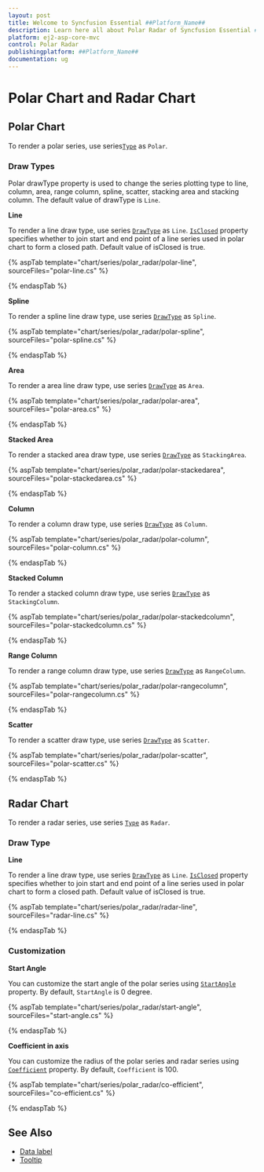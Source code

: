 ```yaml
---
layout: post
title: Welcome to Syncfusion Essential ##Platform_Name##
description: Learn here all about Polar Radar of Syncfusion Essential ##Platform_Name## widgets based on HTML5 and jQuery.
platform: ej2-asp-core-mvc
control: Polar Radar
publishingplatform: ##Platform_Name##
documentation: ug
---
```



<!-- markdownlint-disable MD036 -->

# Polar Chart and Radar Chart

## Polar Chart

To render a polar series, use series[`Type`](https://help.syncfusion.com/cr/aspnetcore-js2/Syncfusion.EJ2.Charts.ChartSeries.html#Syncfusion_EJ2_Charts_ChartSeries_Type) as `Polar`.

### Draw Types

Polar drawType property is used to change the series plotting type to line, column, area, range column, spline,
scatter, stacking area and stacking column. The default value of drawType is `Line`.

**Line**

To render a line draw type, use series [`DrawType`](https://help.syncfusion.com/cr/aspnetcore-js2/Syncfusion.EJ2.Charts.ChartSeries.html#Syncfusion_EJ2_Charts_ChartSeries_DrawType) as `Line`.
[`IsClosed`](https://help.syncfusion.com/cr/aspnetcore-js2/Syncfusion.EJ2.Charts.ChartSeries.html#Syncfusion_EJ2_Charts_ChartSeries_IsClosed) property specifies whether to join start and end point of
 a line series used in polar chart to form a closed path. Default value of isClosed is true.

{% aspTab template="chart/series/polar_radar/polar-line", sourceFiles="polar-line.cs" %}

{% endaspTab %}

**Spline**

To render a spline line draw type, use series [`DrawType`](https://help.syncfusion.com/cr/aspnetcore-js2/Syncfusion.EJ2.Charts.ChartSeries.html#Syncfusion_EJ2_Charts_ChartSeries_DrawType) as `Spline`.

{% aspTab template="chart/series/polar_radar/polar-spline", sourceFiles="polar-spline.cs" %}

{% endaspTab %}

**Area**

To render a area line draw type, use series [`DrawType`](https://help.syncfusion.com/cr/aspnetcore-js2/Syncfusion.EJ2.Charts.ChartSeries.html#Syncfusion_EJ2_Charts_ChartSeries_DrawType) as `Area`.

{% aspTab template="chart/series/polar_radar/polar-area", sourceFiles="polar-area.cs" %}

{% endaspTab %}

**Stacked Area**

To render a stacked area draw type, use series [`DrawType`](https://help.syncfusion.com/cr/aspnetcore-js2/Syncfusion.EJ2.Charts.ChartSeries.html#Syncfusion_EJ2_Charts_ChartSeries_DrawType) as `StackingArea`.

{% aspTab template="chart/series/polar_radar/polar-stackedarea", sourceFiles="polar-stackedarea.cs" %}

{% endaspTab %}

**Column**

To render a column draw type, use series [`DrawType`](https://help.syncfusion.com/cr/aspnetcore-js2/Syncfusion.EJ2.Charts.ChartSeries.html#Syncfusion_EJ2_Charts_ChartSeries_DrawType) as `Column`.

{% aspTab template="chart/series/polar_radar/polar-column", sourceFiles="polar-column.cs" %}

{% endaspTab %}

**Stacked Column**

To render a stacked column draw type, use series [`DrawType`](https://help.syncfusion.com/cr/aspnetcore-js2/Syncfusion.EJ2.Charts.ChartSeries.html#Syncfusion_EJ2_Charts_ChartSeries_DrawType) as `StackingColumn`.

{% aspTab template="chart/series/polar_radar/polar-stackedcolumn", sourceFiles="polar-stackedcolumn.cs" %}

{% endaspTab %}

**Range Column**

To render a range column draw type, use series [`DrawType`](https://help.syncfusion.com/cr/aspnetcore-js2/Syncfusion.EJ2.Charts.ChartSeries.html#Syncfusion_EJ2_Charts_ChartSeries_DrawType) as `RangeColumn`.

{% aspTab template="chart/series/polar_radar/polar-rangecolumn", sourceFiles="polar-rangecolumn.cs" %}

{% endaspTab %}

**Scatter**

To render a scatter draw type, use series [`DrawType`](https://help.syncfusion.com/cr/aspnetcore-js2/Syncfusion.EJ2.Charts.ChartSeries.html#Syncfusion_EJ2_Charts_ChartSeries_DrawType) as `Scatter`.

{% aspTab template="chart/series/polar_radar/polar-scatter", sourceFiles="polar-scatter.cs" %}

{% endaspTab %}

## Radar Chart

To render a radar series, use series [`Type`](https://help.syncfusion.com/cr/aspnetcore-js2/Syncfusion.EJ2.Charts.ChartSeries.html#Syncfusion_EJ2_Charts_ChartSeries_Type) as `Radar`.

### Draw Type

**Line**

To render a line draw type, use series [`DrawType`](https://help.syncfusion.com/cr/aspnetcore-js2/Syncfusion.EJ2.Charts.ChartSeries.html#Syncfusion_EJ2_Charts_ChartSeries_DrawType) as `Line`.
[`IsClosed`](https://help.syncfusion.com/cr/aspnetcore-js2/Syncfusion.EJ2.Charts.ChartSeries.html#Syncfusion_EJ2_Charts_ChartSeries_IsClosed) property specifies whether to join start and end point of
a line series used in polar chart to form a closed path. Default value of isClosed is true.

{% aspTab template="chart/series/polar_radar/radar-line", sourceFiles="radar-line.cs" %}

{% endaspTab %}

### Customization

**Start Angle**

You can customize the start angle of the polar series using
[`StartAngle`](https://help.syncfusion.com/cr/aspnetcore-js2/Syncfusion.EJ2.Charts.ChartAxis.html#Syncfusion_EJ2_Charts_ChartAxis_StartAngle) property. By default, `StartAngle` is 0 degree.

{% aspTab template="chart/series/polar_radar/start-angle", sourceFiles="start-angle.cs" %}

{% endaspTab %}

**Coefficient in axis**

You can customize the radius of the polar series and radar series using
[`Coefficient`](https://help.syncfusion.com/cr/aspnetcore-js2/Syncfusion.EJ2.Charts.ChartAxis.html#Syncfusion_EJ2_Charts_ChartAxis_Coefficient) property. By default, `Coefficient` is 100.

{% aspTab template="chart/series/polar_radar/co-efficient", sourceFiles="co-efficient.cs" %}

{% endaspTab %}

## See Also

* [Data label](https://help.syncfusion.com/cr/aspnetmvc-js2/Syncfusion.EJ2.Charts.ChartDataLabelSettings.html)
* [Tooltip](https://help.syncfusion.com/cr/aspnetmvc-js2/Syncfusion.EJ2.Charts.ChartTooltipSettings.html)
